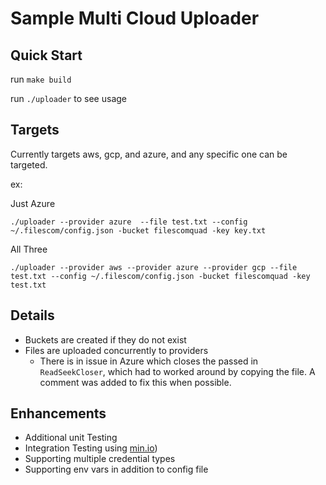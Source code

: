 # Sample Multi Cloud Uploader

## Quick Start
run `make build`

run `./uploader` to see usage

## Targets
Currently targets aws, gcp, and azure, and any specific one can be targeted.

ex:

Just Azure
```
./uploader --provider azure  --file test.txt --config ~/.filescom/config.json -bucket filescomquad -key key.txt
```

All Three

```
./uploader --provider aws --provider azure --provider gcp --file test.txt --config ~/.filescom/config.json -bucket filescomquad -key test.txt
```

## Details
- Buckets are created if they do not exist
- Files are uploaded concurrently to providers
  - There is in issue in Azure which closes the passed in `ReadSeekCloser`, which had to worked around by copying the file. A comment was added to fix this when possible.

## Enhancements
- Additional unit Testing
- Integration Testing using [min.io](https://min.io))
- Supporting multiple credential types
- Supporting env vars in addition to config file